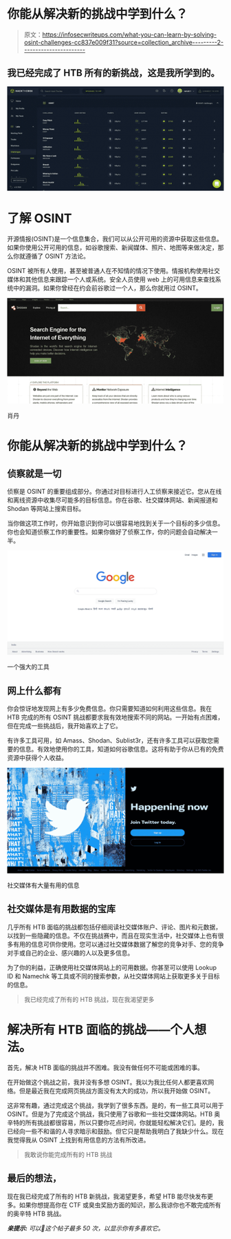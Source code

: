 # 你能从解决新的挑战中学到什么？

> 原文：<https://infosecwriteups.com/what-you-can-learn-by-solving-osint-challenges-cc837e009f31?source=collection_archive---------2----------------------->

## 我已经完成了 HTB 所有的新挑战，这是我所学到的。

![](img/9b83bf948b8d9930beafe568751d07bb.png)

# 了解 OSINT

开源情报(OSINT)是一个信息集合，我们可以从公开可用的资源中获取这些信息。如果你使用公开可用的信息，如谷歌搜索、新闻媒体、照片、地图等来做决定，那么你就遵循了 OSINT 方法论。

OSINT 被所有人使用，甚至被普通人在不知情的情况下使用。情报机构使用社交媒体和其他信息来跟踪一个人或系统。安全人员使用 web 上的可用信息来查找系统中的漏洞。如果你曾经在约会前谷歌过一个人，那么你就用过 OSINT。

![](img/c12675dbbe9e8a62659fbabc34eeb2fd.png)

肖丹

# 你能从解决新的挑战中学到什么？

## 侦察就是一切

侦察是 OSINT 的重要组成部分。你通过对目标进行人工侦察来接近它。您从在线和离线资源中收集尽可能多的目标信息。你在谷歌、社交媒体网站、新闻报道和 Shodan 等网站上搜索目标。

当你做这项工作时，你开始意识到你可以很容易地找到关于一个目标的多少信息。你也会知道侦察工作的重要性。如果你做好了侦察工作，你的问题会自动解决一半。

![](img/7b7c4af43336b708bafb15d9749dad21.png)

一个强大的工具

## 网上什么都有

你会惊讶地发现网上有多少免费信息。你只需要知道如何利用这些信息。我在 HTB 完成的所有 OSINT 挑战都要求我有效地搜索不同的网站。一开始有点困难，但在完成一些挑战后，我开始喜欢上了它。

有许多工具可用，如 Amass、Shodan、Sublist3r，还有许多工具可以获取您需要的信息。有效地使用你的工具，知道如何谷歌信息。这将有助于你从已有的免费资源中获得个人收益。

![](img/ea62b101a8687c73ce853d18231636c8.png)

社交媒体有大量有用的信息

## 社交媒体是有用数据的宝库

几乎所有 HTB 面临的挑战都包括仔细阅读社交媒体账户、评论、图片和元数据，以找到一些隐藏的信息。不仅在挑战赛中，而且在现实生活中，社交媒体上也有很多有用的信息可供你使用。您可以通过社交媒体数据了解您的竞争对手、您的竞争对手或自己的企业、感兴趣的人以及更多信息。

为了你的利益，正确使用社交媒体网站上的可用数据。你甚至可以使用 Lookup ID 和 Namechk 等工具或不同的搜索参数，从社交媒体网站上获取更多关于目标的信息。

> 我已经完成了所有的 HTB 挑战，现在我渴望更多

# 解决所有 HTB 面临的挑战——个人想法。

首先，解决 HTB 面临的挑战并不困难。我没有做任何不可能或困难的事。

在开始做这个挑战之前，我并没有多想 OSINT。我以为我比任何人都更喜欢网络。但是最近我在完成网页挑战方面没有太大的成功，所以我开始做 OSINT。

这非常有趣，通过完成这个挑战，我学到了很多东西。是的，有一些工具可以用于 OSINT。但是为了完成这个挑战，我只使用了谷歌和一些社交媒体网站。HTB 奥辛特的所有挑战都很容易，所以只要你花点时间，你就能轻松解决它们。是的，我已经向一些不和谐的人寻求暗示和鼓励。但它只是帮助我明白了我缺少什么。现在我觉得我从 OSINT 上找到有用信息的方法有所改进。

> 我敢说你能完成所有的 HTB 挑战

## 最后的想法，

现在我已经完成了所有的 HTB 新挑战，我渴望更多，希望 HTB 能尽快发布更多。如果你想提高你在 CTF 或臭虫奖励方面的知识，那么我谅你也不敢完成所有的奥辛特 HTB 挑战。

***亲提示:*** *可以👏这个帖子最多 50 次，以显示你有多喜欢它。*